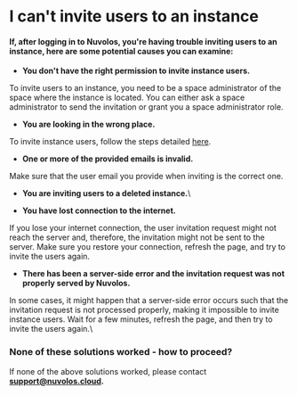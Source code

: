 # I can't invite users to an instance

#### If, after logging in to Nuvolos, you're having trouble inviting users to an instance, here are some potential causes you can examine:

* **You don't have the right permission to invite instance users.**

To invite users to an instance, you need to be a space administrator of the space where the instance is located. You can either ask a space administrator to send the invitation or grant you a space administrator role.

* **You are looking in the wrong place.**

To invite instance users, follow the steps detailed [here](../../../administration/instance-management/invite-to-an-instance.md).

* **One or more of the provided emails is invalid.**

Make sure that the user email you provide when inviting is the correct one.

* **You are inviting users to a deleted instance.**\

* **You have lost connection to the internet.**

If you lose your internet connection, the user invitation request might not reach the server and, therefore,  the invitation might not be sent to the server. Make sure you restore your connection,  refresh the page, and try to invite the users again.

* **There has been a server-side error and the invitation request was not properly served by Nuvolos.**

In some cases, it might happen that a server-side error occurs such that the invitation request is not processed properly, making it impossible to invite instance users. Wait for a few minutes, refresh the page, and then try to invite the users again.\


### None of these solutions worked - how to proceed?

If none of the above solutions worked, please contact [**support@nuvolos.cloud**](mailto:support@nuvolos.cloud)**.**
